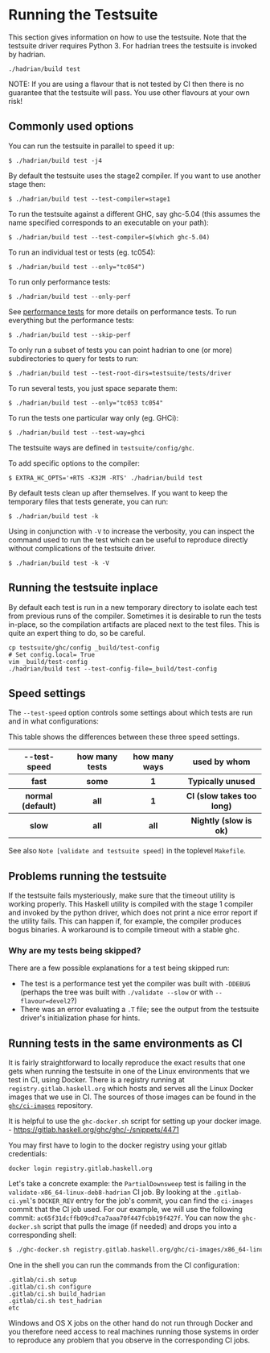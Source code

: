 # Running the Testsuite


This section gives information on how to use the testsuite. Note that the testsuite driver requires Python 3. For hadrian trees the testsuite is invoked by hadrian.

```
./hadrian/build test
```

NOTE: If you are using a flavour that is not tested by CI then there is no guarantee that the testsuite will pass. You use other flavours at your own risk!


## Commonly used options


You can run the testsuite in parallel to speed it up:

```wiki
$ ./hadrian/build test -j4
```


By default the testsuite uses the stage2 compiler. If you want to use another stage then:

```wiki
$ ./hadrian/build test --test-compiler=stage1
```


To run the testsuite against a different GHC, say ghc-5.04 (this assumes the name specified corresponds to an executable on your path):

```wiki
$ ./hadrian/build test --test-compiler=$(which ghc-5.04)
```


To run an individual test or tests (eg. tc054):

```wiki
$ ./hadrian/build test --only="tc054")
```

To run only performance tests:

```wiki
$ ./hadrian/build test --only-perf
```

See [performance tests](building/running-tests/performance-tests) for more details on performance tests. To run everything but the performance tests:

```wiki
$ ./hadrian/build test --skip-perf
```

To only run a subset of tests you can point hadrian to one (or more) subdirectories to query for tests to run:

```
$ ./hadrian/build test --test-root-dirs=testsuite/tests/driver
```


To run several tests, you just space separate them:

```wiki
$ ./hadrian/build test --only="tc053 tc054"
```

To run the tests one particular way only (eg. GHCi):

```wiki
$ ./hadrian/build test --test-way=ghci
```


The testsuite ways are defined in `testsuite/config/ghc`.


To add specific options to the compiler:

```wiki
$ EXTRA_HC_OPTS='+RTS -K32M -RTS' ./hadrian/build test
```


By default tests clean up after themselves. If you want to keep the temporary files that tests generate, you can run:


```wiki
$ ./hadrian/build test -k
```

Using in conjunction with `-V` to increase the verbosity, you can inspect the command used to run the test which can be useful to reproduce directly without complications of the testsuite driver.

```wiki
$ ./hadrian/build test -k -V
```

## Running the testsuite inplace

By default each test is run in a new temporary directory to isolate each test from previous runs of the compiler. Sometimes it is desirable to run the tests in-place, so the compilation artifacts are placed next to the test files. This is quite an expert thing to do, so be careful.

```
cp testsuite/ghc/config _build/test-config
# Set config.local= True
vim _build/test-config
./hadrian/build test --test-config-file=_build/test-config
```

## Speed settings

The `--test-speed` option controls some settings about which tests are run and in what configurations:


This table shows the differences between these three speed settings.

<table><tr><th> --test-speed </th>
<th> how many tests </th>
<th> how many ways </th>
<th> used by whom 
</th></tr>
<tr><th> fast   </th>
<th> some </th>
<th> 1   </th>
<th> Typically unused
</th></tr>
<tr><th> normal (default)   </th>
<th> all  </th>
<th> 1   </th>
<th> CI (slow takes too long) 
</th></tr>
<tr><th> slow   </th>
<th> all  </th>
<th> all </th>
<th> Nightly (slow is ok) 
</th></tr></table>


See also `Note [validate and testsuite speed]` in the toplevel `Makefile`.

## Problems running the testsuite


If the testsuite fails mysteriously, make sure that the timeout utility is working properly. This Haskell utility is compiled with the stage 1 compiler and invoked by the python driver, which does not print a nice error report if the utility fails. This can happen if, for example, the compiler produces bogus binaries. A workaround is to compile timeout with a stable ghc.

### Why are my tests being skipped?


There are a few possible explanations for a test being skipped run:

- The test is a performance test yet the compiler was built with `-DDEBUG` (perhaps the tree was built with `./validate --slow` or with `--flavour=devel2`?)
- There was an error evaluating a `.T` file; see the output from the testsuite driver's initialization phase for hints.

## Running tests in the same environments as CI

It is fairly straightforward to locally reproduce the exact results that one gets when running the testsuite in one of the Linux environments that we test in CI, using Docker. There is a registry running at `registry.gitlab.haskell.org` which hosts and serves all the Linux Docker images that we use in CI. The sources of those images can be found in the [`ghc/ci-images`](https://gitlab.haskell.org/ghc/ci-images) repository.

It is helpful to use the `ghc-docker.sh` script for setting up your docker image. - https://gitlab.haskell.org/ghc/ghc/-/snippets/4471

You may first have to login to the docker registry using your gitlab credentials:

```
docker login registry.gitlab.haskell.org
```

Let's take a concrete example: the `PartialDownsweep` test is failing in the `validate-x86_64-linux-deb8-hadrian` CI job. By looking at the `.gitlab-ci.yml`'s `DOCKER_REV` entry for the job's commit, you can find the `ci-images` commit that the CI job used. For our example, we will use the following commit: `ac65f31dcffb09cd7ca7aaa70f447fcbb19f427f`. You can now the `ghc-docker.sh` script that pulls the image (if needed) and drops you into a corresponding shell:

``` sh
$ ./ghc-docker.sh registry.gitlab.haskell.org/ghc/ci-images/x86_64-linux-deb8:ac65f31dcffb09cd7ca7aaa70f447fcbb19f427f
```
One in the shell you can run the commands from the CI configuration:

```
.gitlab/ci.sh setup
.gitlab/ci.sh configure
.gitlab/ci.sh build_hadrian
.gitlab/ci.sh test_hadrian
etc
```

Windows and OS X jobs on the other hand do not run through Docker and you therefore need access to real machines running those systems in order to reproduce any problem that you observe in the corresponding CI jobs.
